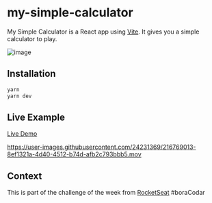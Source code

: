 # my-simple-calculator

My Simple Calculator is a React app using [Vite](https://vitejs.dev/). It gives you a simple calculator to play.

![image](https://img.shields.io/badge/Vite-B73BFE?style=for-the-badge&logo=vite&logoColor=FFD62E)

## Installation


```bash
yarn
yarn dev
```

## Live Example

[Live Demo](https://my-simple-calculator-weld.vercel.app/)


https://user-images.githubusercontent.com/24231369/216769013-8ef1321a-4d40-4512-b74d-afb2c793bbb5.mov


## Context
This is part of the challenge of the week from [RocketSeat](https://boracodar.dev/#?utm_source=youtube&utm_medium=organic&utm_campaign=trafego&utm_term=boracodar&utm_content=Descricao_BoraCodar-BoraCodar_Desafio03)
#boraCodar
